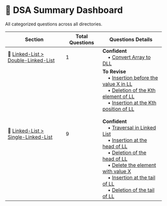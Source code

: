 # 📘 DSA Summary Dashboard

All categorized questions across all directories.

| Section | Total Questions | Questions Details |
|---------|----------------|-------------------|
| 📂 [Linked-List > Double-Linked-List](Linked-List/Double-Linked-List/Table.md) | 1 | **Confident**<br>&nbsp;&nbsp;&nbsp;&nbsp;• [Convert Array to DLL](Linked-List/Double-Linked-List/Question-1.py)<br> |
| 📂 [Linked-List > Single-Linked-List](Linked-List/Single-Linked-List/Table.md) | 9 | **To Revise**<br>&nbsp;&nbsp;&nbsp;&nbsp;• [Insertion before the value X in LL](Linked-List/Single-Linked-List/Question-9.py)<br>&nbsp;&nbsp;&nbsp;&nbsp;• [Deletion of the Kth element of LL](Linked-List/Single-Linked-List/Question-4.py)<br>&nbsp;&nbsp;&nbsp;&nbsp;• [Insertion at the Kth position of LL](Linked-List/Single-Linked-List/Question-8.py)<br><br>**Confident**<br>&nbsp;&nbsp;&nbsp;&nbsp;• [Traversal in Linked List](Linked-List/Single-Linked-List/Question-1.py)<br>&nbsp;&nbsp;&nbsp;&nbsp;• [Insertion at the head of LL](Linked-List/Single-Linked-List/Question-6.py)<br>&nbsp;&nbsp;&nbsp;&nbsp;• [Deletion of the head of LL](Linked-List/Single-Linked-List/Question-2.py)<br>&nbsp;&nbsp;&nbsp;&nbsp;• [Delete the element with value X](Linked-List/Single-Linked-List/Question-5.py)<br>&nbsp;&nbsp;&nbsp;&nbsp;• [Insertion at the tail of LL](Linked-List/Single-Linked-List/Question-7.py)<br>&nbsp;&nbsp;&nbsp;&nbsp;• [Deletion of the tail of LL](Linked-List/Single-Linked-List/Question-3.py)<br> |
